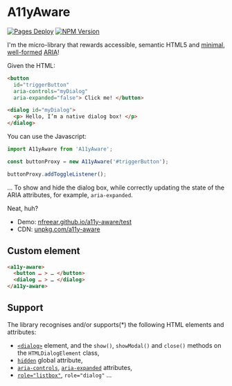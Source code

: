 
# A11yAware

[![Pages Deploy][ci-badge]][ci]
[![NPM Version][npm-badge]][npm]

I'm the micro-library that rewards accessible, semantic HTML5 and [minimal][rule1], [well-formed][conform] [ARIA][]!

Given the HTML:

```html
<button
  id="triggerButton"
  aria-controls="myDialog"
  aria-expanded="false"> Click me! </button>

<dialog id="myDialog">
  <p> Hello, I’m a native dialog box! </p>
</dialog>
```

You can use the Javascript:

```js
import A11yAware from 'A11yAware';

const buttonProxy = new A11yAware('#triggerButton');

buttonProxy.addToggleListener();
```

… To show and hide the dialog box, while correctly updating the state of the ARIA attributes, for example, `aria-expanded`.

Neat, huh?

* Demo: [nfreear.github.io/a11y-aware/test][ghp]
* CDN: [unpkg.com/a11y-aware][up]

## Custom element

```html
<a11y-aware>
  <button … > … </button>
  <dialog … > … </dialog>
</a11y-aware>
```

## Support

The library recognises and/or supports(*) the following HTML elements and attributes:

* [`<dialog>`][dlg-elem] element, and the `show()`, `showModal()` and `close()` methods on the `HTMLDialogElement` class,
* [`hidden`][hidden] global attribute,
* [`aria-controls`][aria-controls], [`aria-expanded`][aria-expanded] attributes,
* [`role="listbox"`][listbox], `role="dialog"` …

[up]: https://unpkg.com/a11y-aware
[ghp]: https://nfreear.github.io/a11y-aware/test/good.html
[pen demo]: https://codepen.io/nfreear/pen/poMbKzj
[rule1]: https://www.w3.org/TR/using-aria/#rule1
  "First rule of ARIA - Don't use ARIA!"
[guide]: https://www.w3.org/TR/html-aria/#author-guidance-to-avoid-incorrect-use-of-aria
[conform]: https://www.w3.org/TR/html-aria/#docconformance
  "ARIA in HTML: Document conformance…"
[aria]: https://www.w3.org/TR/wai-aria-1.2/
  "Accessible Rich Internet Applications (WAI-ARIA) 1.2, W3C Recommendation, 06 June 2023"
[aria-controls]: https://w3.org/TR/wai-aria-1.2/#aria-controls
[aria-expanded]: https://w3.org/TR/wai-aria-1.2/#aria-expanded
[listbox]: https://w3.org/TR/wai-aria-1.2/#listbox
[dlg-elem]: https://developer.mozilla.org/en-US/docs/Web/HTML/Element/dialog
[hidden]: https://developer.mozilla.org/en-US/docs/Web/HTML/Global_attributes/hidden
  "'hidden' global attribute, MDN"
[spec-hddn]: https://html.spec.whatwg.org/multipage/interaction.html#the-hidden-attribute
[pen orig]: https://codepen.io/nfreear/pen/VwoeGpx
[accname]: https://github.com/google/accessible-name
[dom-accessibility-api]: https://github.com/eps1lon/dom-accessibility-api

[ci]: https://github.com/nfreear/a11y-aware/actions/workflows/node.js.yml
[ci-badge]: https://github.com/nfreear/a11y-aware/actions/workflows/node.js.yml/badge.svg
[npm]: https://www.npmjs.com/package/a11y-aware
[npm-badge]: https://img.shields.io/npm/v/a11y-aware
